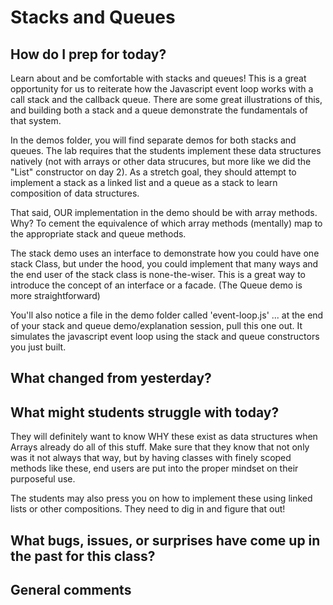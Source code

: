 # Stacks and Queues

## How do I prep for today?
Learn about and be comfortable with stacks and queues!
This is a great opportunity for us to reiterate how the Javascript event loop works with a call stack and the callback queue. There are some great illustrations of this, and building both a stack and a queue demonstrate the fundamentals of that system.

In the demos folder, you will find separate demos for both stacks and queues. The lab requires that the students implement these data structures natively (not with arrays or other data strucures, but more like we did the "List" constructor on day 2).  As a stretch goal, they should attempt to implement a stack as a linked list and a queue as a stack to learn composition of data structures. 

That said, OUR implementation in the demo should be with array methods. Why? To cement the equivalence of which array methods (mentally) map to the appropriate stack and queue methods.

The stack demo uses an interface to demonstrate how  you could have one stack Class, but under the hood, you could implement that many ways and the end user of the stack class is none-the-wiser.  This is a great way to introduce the concept of an interface or a facade. (The Queue demo is more straightforward)

You'll also notice a file in the demo folder called 'event-loop.js' ... at the end of your stack and queue demo/explanation session, pull this one out.  It simulates the javascript event loop using the stack and queue constructors you just built.
 
## What changed from yesterday? 

## What might students struggle with today? 
They will definitely want to know WHY these exist as data structures when Arrays already do all of this stuff. Make sure that they know that not only was it not always that way, but by having classes with finely scoped methods like these, end users are put into the proper mindset on their purposeful use.

The students may also press you on how to implement these using linked lists or other compositions. They need to dig in and figure that out!

## What bugs, issues, or surprises have come up in the past for this class?

## General comments

